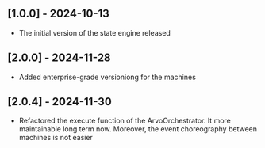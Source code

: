 ## [1.0.0] - 2024-10-13

- The initial version of the state engine released

## [2.0.0] - 2024-11-28

- Added enterprise-grade versioniong for the machines

## [2.0.4] - 2024-11-30

- Refactored the execute function of the ArvoOrchestrator. It more maintainable long term now. Moreover, the event choreography between machines is not easier
